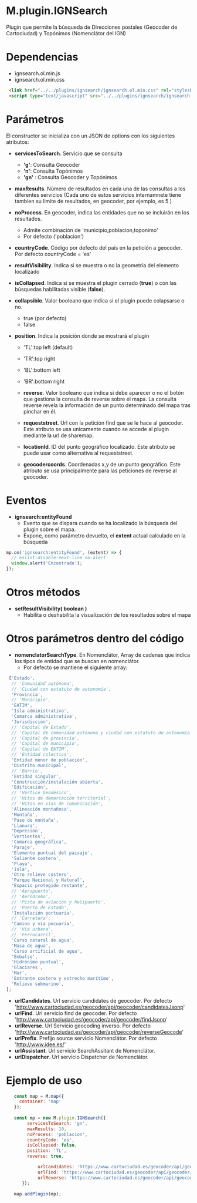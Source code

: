 # M.plugin.IGNSearch


Plugin que permite la búsqueda de Direcciones postales (Geocoder de Cartociudad) y Topónimos (Nomenclátor del IGN)

# Dependencias

- ignsearch.ol.min.js
- ignsearch.ol.min.css

```html
 <link href="../../plugins/ignsearch/ignsearch.ol.min.css" rel="stylesheet" />
 <script type="text/javascript" src="../../plugins/ignsearch/ignsearch.ol.min.js"></script>
```

# Parámetros

El constructor se inicializa con un JSON de options con los siguientes atributos:

- **servicesToSearch**. Servicio que se consulta
  - **'g'**: Consulta Geocoder
  - **'n'**: Consulta Topónimos
  - **'gn'** : Consulta Geocoder y Topónimos
- **maxResults**. Número de resultados en cada una de las consultas a los diferentes servicios (Cada uno de estos servicios internamnete tiene tambien su limite de resultados, en geocoder, por ejemplo, es 5 )
- **noProcess**. En geocoder, indica las entidades que no se incluirán en los resultados.
  - Admite combinación de 'municipio,poblacion,toponimo'
  - Por defecto ('poblacion')
- **countryCode**. Código por defecto del país en la petición a geocoder. Por defecto countryCode = 'es'
- **resultVisibility**. Indica si se muestra o no la geometría del elemento localizado
- **isCollapsed**. Indica si se muestra el plugin cerrado (**true**) o con las búsquedas habilitadas visible (**false**).
- **collapsible**. Valor booleano que indica si el plugin puede colapsarse o no.
  - true (por defecto)
  - false

- **position**. Indica la posición donde se mostrará el plugin
  - 'TL':top left (default)
  - 'TR':top right 
  - 'BL':bottom left 
  - 'BR':bottom right

  - **reverse**. Valor booleano que indica si debe aparecer o no el botón que gestiona la consulta de reverse sobre el mapa.
  La consulta reverse revela la información de un punto determinado del mapa tras pinchar en él.

  - **requeststreet**. Url con la petición find que se le hace al geocoder. Este atributo se usa unicamente cuando se accede al plugin mediante la url de sharemap.

  - **locationId**. ID del punto geográfico localizado. Este atributo se puede usar como alternativa al requeststreet.

  - **geocodercoords**. Coordenadas x,y de un punto geográfico. Este atributo se usa principalmente para las peticiones de reverse al geocoder.

# Eventos

- **ignsearch:entityFound**
  - Evento que se dispara cuando se ha localizado la búsqueda del plugin sobre el mapa.
  - Expone, como parámetro devuelto, el **extent** actual calculado en la búsqueda

```javascript
mp.on('ignsearch:entityFound', (extent) => {
  // eslint-disable-next-line no-alert
  window.alert('Encontrado');
});
```

# Otros métodos

- **setResultVisibility( boolean )** 
  - Habilita o deshabilita la visualización de los resultados sobre el mapa

# Otros parámetros dentro del código

- **nomenclatorSearchType**. En Nomenclátor, Array de cadenas que indica los tipos de entidad que se buscan en nomenclátor.
  - Por defecto se mantiene el siguiente array: 

```javascript
 ['Estado',
  // 'Comunidad autónoma',
  // 'Ciudad con estatuto de autonomía',
  'Provincia',
  // 'Municipio',
  'EATIM',
  'Isla administrativa',
  'Comarca administrativa',
  'Jurisdicción',
  // 'Capital de Estado',
  // 'Capital de comunidad autónoma y ciudad con estatuto de autonomía',
  // 'Capital de provincia',
  // 'Capital de municipio',
  // 'Capital de EATIM',
  // 'Entidad colectiva',
  'Entidad menor de población',
  'Distrito municipal',
  // 'Barrio',
  'Entidad singular',
  'Construcción/instalación abierta',
  'Edificación',
  // 'Vértice Geodésico',
  // 'Hitos de demarcación territorial',
  // 'Hitos en vías de comunicación',
  'Alineación montañosa',
  'Montaña',
  'Paso de montaña',
  'Llanura',
  'Depresión',
  'Vertientes',
  'Comarca geográfica',
  'Paraje',
  'Elemento puntual del paisaje',
  'Saliente costero',
  'Playa',
  'Isla',
  'Otro relieve costero',
  'Parque Nacional y Natural',
  'Espacio protegido restante',
  // 'Aeropuerto',
  // 'Aeródromo',
  // 'Pista de aviación y helipuerto',
  // 'Puerto de Estado',
  'Instalación portuaria',
  // 'Carretera',
  'Camino y vía pecuaria',
  // 'Vía urbana',
  // 'Ferrocarril',
  'Curso natural de agua',
  'Masa de agua',
  'Curso artificial de agua',
  'Embalse',
  'Hidrónimo puntual',
  'Glaciares',
  'Mar',
  'Entrante costero y estrecho marítimo',
  'Relieve submarino',
];
```
- **urlCandidates**. Url servicio candidates de geocoder. Por defecto 'http://www.cartociudad.es/geocoder/api/geocoder/candidatesJsonp'
- **urlFind**. Url servicio find de geocoder. Por defecto 'http://www.cartociudad.es/geocoder/api/geocoder/findJsonp'
- **urlReverse**. Url Servicio geocoding inverso. Por defecto 'http://www.cartociudad.es/geocoder/api/geocoder/reverseGeocode'
- **urlPrefix**. Prefijo source servicio Nomenclátor. Por defecto 'http://www.idee.es/'
- **urlAssistant**. Url servicio SearchAssitant de Nomenclátor.
- **urlDispatcher**. Url servicio Dispatcher de Nomenclátor.


# Ejemplo de uso

```javascript
   const map = M.map({
     container: 'map'
   });
  
   const mp = new M.plugin.IGNSearch({
        servicesToSearch: 'gn',
        maxResults: 10,
        noProcess: 'poblacion',
        countryCode: 'es',
        isCollapsed: false,
        position: 'TL',
        reverse: true,

            urlCandidates: 'https://www.cartociudad.es/geocoder/api/geocoder/candidatesJsonp',
            urlFind: 'https://www.cartociudad.es/geocoder/api/geocoder/findJsonp',
            urlReverse: 'https://www.cartociudad.es/geocoder/api/geocoder/reverseGeocode',
      });

   map.addPlugin(mp);
```

